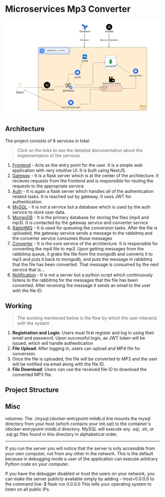 # Microservices Mp3 Converter

![architecture](./public/imgs/architecture-diagram.png)

## Architecture

The project consists of 8 services in total:

> Click on the links to see the detailed documentation about the implementation of the services

1. [Frontend](./src/frontend/) - Acts as the entry point for the user. It is a simple web application with very intuitive UI. It is built using NextJS.
2. [Gateway](./src/gateway/) - It is a flask server which is at the center of the architecture. It recieves requests from the frontend and is responsible for routing the requests to the appropriate service.
3. [Auth](./src/auth/) - It is again a flask server which handles all of the authentication related tasks. It is reached out by gateway. It uses JWT for authentication.
4. [MySQL](./kubernetes/manifests/mysql/) - It is not a service but a database which is used by the auth service to store user data.
5. [MongoDB](./kubernetes/manifests/mongodb/) - It is the primary database for storing the files (mp4 and mp3). It is contacted by the gateway service and converter service
6. [RabbitMQ](./kubernetes/manifests/rabbit/) - It is used for queueing the conversion tasks. After the file is uploaded, the gateway service sends a message to the rabbitmq and the converter service consumes those messages
7. [Converter](./src/converter/) - It is the core service of the architecture. It is responsible for converting the mp4 file to mp3. Upon getting messages from the rabbitmq queue, it grabs the file from the mongodb and converts it to mp3 and puts it back to mongodb, and puts the message in rabbitmq that the file has been converted. That message is consumed by the next service that is...
8. [Notification](./src/notification/) - It is not a server but a python script which continuously listens to the rabbitmq for the messages that the file has been converted. After receiving the message it sends an email to the user with the file ID.

## Working

> The working mentioned below is the flow by which the user interacts with the system

1. **Registration and Login**: Users must first register and log in using their email and password. Upon successful login, as JWT  token will be issued, which will handle authentication
2. **File Upload**: After logging in, users can upload and MP4 file for conversion.
3. Once the file is uploaded, the file will be converted to MP3 and the user will be notified via email along with the file ID.
4. **File Download**: Users can use the received file ID to download the converted MP3 file.

## Project Structure

## Misc

volumes: The ./mysql:/docker-entrypoint-initdb.d line mounts the mysql directory from your host
 (which contains your init.sql) to the container's /docker-entrypoint-initdb.d directory. MySQL
 will execute any .sql, .sh, or .sql.gz files found in this directory in alphabetical order.

---

If you run the server you will notice that the server is only accessible from your own
computer, not from any other in the network. This is the default because in debugging
mode a user of the application can execute arbitrary Python code on your computer.

If you have the debugger disabled or trust the users on your network, you can make the
server publicly available simply by adding --host=0.0.0.0 to the command line:
$ flask run 0.0.0.0 This tells your operating system to listen on all public IPs.
